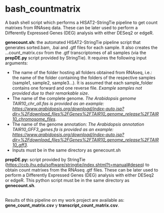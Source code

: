 # bash_countmatrix
A bash shell script which performs a HISAT2-StringTie pipeline to get count matrixes from RNAseq data. These can be later used to perform a Differently Expressed Genes (DEG) analysis with either DESeq2 or edgeR.

**genecount.sh:** the automated HISAT2-StringTie pipeline script that generates sorted.bam, .bai and .gtf files for each sample. It also creates the ...count_matrix.csv from the .gtf transcriptomes of all samples (via the **prepDE.py** script provided by StringTie). It requires the following input arguments:
- The name of the folder hosting all folders obtained from RNAseq, i.e.: the name of the folder containing the folders of the respective samples (sample1, sample2, sample3...). It is assumed that each sample_folder contains one forward and one reverse file. *Example samples not provided due to their remarkable size*.
- The name of the complete genome. *The Arabidopsis genome TAIR10_chr_all.fas is provided as an example: https://www.arabidopsis.org/download/index-auto.jsp?dir=%2Fdownload_files%2FGenes%2FTAIR10_genome_release%2FTAIR10_chromosome_files*.
- The name of the genome annotation: *The Arabidopsis annotation TAIR10_GFF3_genes.fa is provided as an example: https://www.arabidopsis.org/download/index-auto.jsp?dir=%2Fdownload_files%2FGenes%2FTAIR10_genome_release%2FTAIR10_gff3*.
- Inputs must be in the same directory as genecount.sh

**prepDE.py:** script provided by StringTie (https://ccb.jhu.edu/software/stringtie/index.shtml?t=manual#deseq) to obtain count matrixes from the RNAseq .gtf files. These can be later used to perform a Differently Expressed Genes (DEG) analysis with either DESeq2 or edgeR. This python script must be in the same directory as **genecount.sh**.



\
Results of this pipeline on my work project are available as: **gene_count_matrix.csv** y **transcript_count_matrix.csv**.
